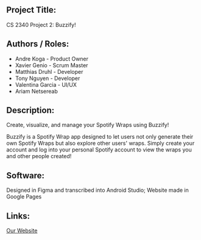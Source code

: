 ## Project Title:
CS 2340 Project 2: Buzzify!

## Authors / Roles:
- Andre Koga - Product Owner
- Xavier Genio - Scrum Master
- Matthias Druhl - Developer
- Tony Nguyen - Developer
- Valentina Garcia - UI/UX
- Ariam Netsereab

## Description:
Create, visualize, and manage your Spotify Wraps using Buzzify!

Buzzify is a Spotify Wrap app designed to let users not only generate their own Spotify Wraps but also explore other users' wraps. Simply create your account and log into your personal Spotify account to view the wraps you and other people created!

## Software:
Designed in Figma and transcribed into Android Studio; Website made in Google Pages

## Links:
[Our Website](https://sites.google.com/view/team5-proj2/our-app?authuser=0)
